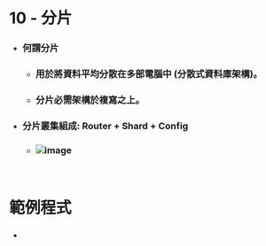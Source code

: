 10 - 分片
=====
* ### 何謂分片
    * ### 用於將資料平均分散在多部電腦中 (分散式資料庫架構)。
    * ### 分片必需架構於複寫之上。
* ### 分片叢集組成: Router + Shard + Config
    * ### ![image]()
<br />

範例程式
=====
* ### 
<br />
